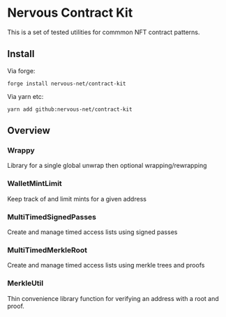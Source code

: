 # Nervous Contract Kit

This is a set of tested utilities for commmon NFT contract patterns.

## Install

Via forge:

```
forge install nervous-net/contract-kit
```

Via yarn etc:

```
yarn add github:nervous-net/contract-kit
```

## Overview

### Wrappy

Library for a single global unwrap then optional wrapping/rewrapping

### WalletMintLimit

Keep track of and limit mints for a given address

### MultiTimedSignedPasses

Create and manage timed access lists using signed passes

### MultiTimedMerkleRoot

Create and manage timed access lists using merkle trees and proofs

### MerkleUtil

Thin convenience library function for verifying an address with a root and proof.
